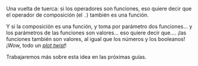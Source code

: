 Una vuelta de tuerca: si los operadores son funciones, eso quiere decir que el operador de composición (el `.`) también es una función.

Y si la composición es una función, y toma por parámetro dos funciones... y los parámetros de las funciones son valores... eso quiere decir que.... ¡las funciones también son valores, al igual que los números y los booleanos! ¡Wow, todo un _[plot twist](https://es.wikipedia.org/wiki/Vuelta_de_tuerca_(argumento))_!

Trabajaremos más sobre esta idea en las próximas guías.